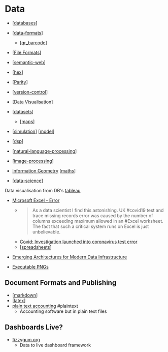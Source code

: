 Data
====

* [[databases]]
* [[data-formats]]
    * [[qr_barcode]]
* [[File Formats]]
* [[semantic-web]]

* [[hex]]
* [[Parity]]
* [[version-control]]

* [[Data Visualisation]]
* [[datasets]]
    * [[maps]]
* [[simulation]] [[model]]
* [[dsp]]

* [[natural-language-processing]]
* [[image-processing]]

* [Information Geometry](https://math.ucr.edu/home/baez/information/) [[maths]]

* [[data-science]]

Data visualisation from DB's
[tableau](https://www.tableau.com/)


* [Microsoft Excel - Error](https://twitter.com/MurrayData/status/1313063890503241730)
    * > As a data scientist I find this astonishing. UK #covid19 test and trace missing records error was caused by the number of columns exceeding maximum allowed in an #Excel worksheet. The fact that such a critical system runs on Excel is just unbelievable.
    * [Covid: Investigation launched into coronavirus test error](https://www.bbc.co.uk/news/uk-54422505)
    * [[spreadsheets]]

* [Emerging Architectures for Modern Data Infrastructure](https://a16z.com/2020/10/15/the-emerging-architectures-for-modern-data-infrastructure/)

* [Executable PNGs](https://djharper.dev/post/2020/12/26/executable-pngs/)

Document Formats and Publishing
-------------------------------
* [[markdown]]
* [[latex]]
* [plain text accounting](https://plaintextaccounting.org/) #plaintext
    * Accounting software but in plain text files

Dashboards Live?
----------------

* [fizzygum.org](http://fizzygum.org/)
    * Data to live dashboard framework

[//begin]: # "Autogenerated link references for markdown compatibility"
[databases]: databases.md "Databases"
[data-formats]: data-formats.md "Data Formats"
[qr_barcode]: qr_barcode.md "QR Codes and Barcodes"
[File Formats]: file-formats.md "File Formats"
[semantic-web]: semantic-web.md "Semantic Web"
[hex]: hex.md "Hex"
[Parity]: parity.md "Parity"
[version-control]: version-control.md "Version Control"
[Data Visualisation]: data-visualisation.md "Data Visualisation"
[datasets]: datasets.md "Unsorted"
[maps]: maps.md "Maps"
[simulation]: simulation.md "Simulation"
[model]: model.md "Model"
[dsp]: dsp.md "Digital Signal Processing"
[natural-language-processing]: natural-language-processing.md "Natural Language Processing"
[image-processing]: image-processing.md "Image Processing"
[maths]: maths.md "Maths"
[data-science]: data-science.md "Data Science"
[spreadsheets]: spreadsheets.md "Spreadsheets"
[markdown]: markdown.md "MarkDown"
[latex]: latex.md "latex"
[//end]: # "Autogenerated link references"